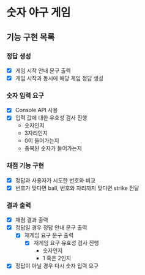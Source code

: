# 숫자 야구 게임

## 기능 구현 목록

### 정답 생성

- [x] 게임 시작 안내 문구 출력
- [x] 게임 시작과 동시에 해당 게임 정답 생성

### 숫자 입력 요구

- [x] Console API 사용
- [x] 입력 값에 대한 유효성 검사 진행
  - 숫자인지
  - 3자리인지
  - 0이 들어가는지
  - 중복된 숫자가 들어가는지

### 채점 기능 구현

- [x] 정답과 사용자가 시도한 번호와 비교
- [x] 번호가 맞다면 ball, 번호와 자리까지 맞다면 strike 전달

### 결과 출력

- [x] 채점 결과 출력
- [x] 정답일 경우 정답 안내 문구 출력
  - [x] 재게임 요구 문구 출력
    - [x] 재게임 요구 유효성 검사 진행
      - 숫자인지
      - 1 혹은 2인지
- [x] 정답이 아닐 경우 다시 숫자 입력 요구
